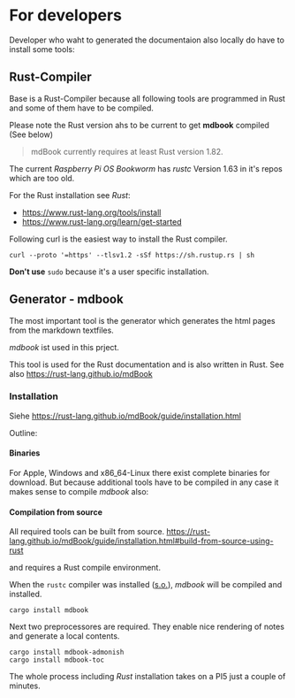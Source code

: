 # For developers

Developer who waht to generated the documentaion also locally do have to install some tools:
<a name="rust-compiler"></a>
## Rust-Compiler

Base is a Rust-Compiler because all following tools are programmed in Rust and some of them have to be compiled.

Please note the Rust version ahs to be current to get **mdbook** compiled (See below)

> mdBook currently requires at least Rust version 1.82.

The current *Raspberry Pi OS* *Bookworm* has *rustc* Version 1.63 in it's repos which are too old.

For the Rust installation see *Rust*:

  - https://www.rust-lang.org/tools/install
  - https://www.rust-lang.org/learn/get-started

Following curl is the easiest way to install the Rust compiler.

```
curl --proto '=https' --tlsv1.2 -sSf https://sh.rustup.rs | sh
```

**Don't use** `sudo` because it's a user specific installation.


## Generator - mdbook

The most important tool is the generator which generates the html pages from the markdown textfiles.

*mdbook* ist used in this prject.

This tool is used for the Rust documentation and is also written in Rust. See also <https://rust-lang.github.io/mdBook>

### Installation

Siehe <https://rust-lang.github.io/mdBook/guide/installation.html>

Outline:

#### Binaries

For Apple, Windows and x86_64-Linux there exist complete binaries for download. But because additional tools have to be compiled in any case it 
makes sense to compile *mdbook* also:

<a name="compile-from-sources"></a>

#### Compilation from source

All required tools can be built from source.
<https://rust-lang.github.io/mdBook/guide/installation.html#build-from-source-using-rust>

and requires a Rust compile environment.

When the `rustc` compiler was installed ([s.o.](#rust-compiler)), *mdbook* will be compiled and installed.

    cargo install mdbook

Next two preprocessores are required. They enable nice rendering of notes and generate a local contents. 

    cargo install mdbook-admonish
    cargo install mdbook-toc

The whole process including *Rust* installation takes on a PI5 just a couple of minutes.
